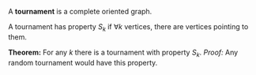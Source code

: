 A **tournament** is a complete oriented graph.

A tournament has property $S_{k}$ if $\forall k$ vertices, there are vertices pointing to them.

**Theorem:** For any $k$ there is a tournament with property $S_{k}$.
*Proof:* Any random tournament would have this property.